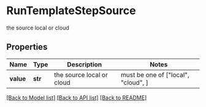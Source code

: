# RunTemplateStepSource

the source local or cloud

## Properties
Name | Type | Description | Notes
------------ | ------------- | ------------- | -------------
**value** | **str** | the source local or cloud |  must be one of ["local", "cloud", ]

[[Back to Model list]](../README.md#documentation-for-models) [[Back to API list]](../README.md#documentation-for-api-endpoints) [[Back to README]](../README.md)


